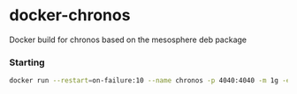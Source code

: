# docker-chronos
Docker build for chronos based on the mesosphere deb package


### Starting

```bash
docker run --restart=on-failure:10 --name chronos -p 4040:4040 -m 1g -e MESOS_ZK=zk://pet100:2181,pet110:2181,pet120:2181/mesos -e CHRONOS_ZK=zk://pet100:2181,pet110:2181,pet120:2181/marathon -e CHRONOS_HOSTNAME=`hostname` boritzio/docker-chronos
```